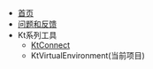 * [首页](/zh-cn/)
* [问题和反馈](https://github.com/alibaba/virtual-environment/issues)
* Kt系列工具
  * [KtConnect](https://alibaba.github.io/kt-connect/#/zh-cn/)
  * KtVirtualEnvironment(当前项目)
